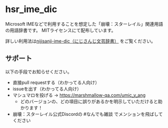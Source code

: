 # hsr_ime_dic
Microsoft IMEなどで利用することを想定した「崩壊：スターレイル」関連用語の用語辞書です。
MITライセンスにて配布しています。

詳しい利用法は[nijisanji-ime-dic（にじさんじ文芸辞書）](https://github.com/Umichang/nijisanji-ime-dic) をご覧ください。

## サポート

以下の手段でお知らせください。

- 直接pull requestする（わかってる人向け）
- issueを出す（わかってる人向け）
- マシュマロを投げる → <https://marshmallow-qa.com/umic_y_ang>
  - どのバージョンの、どの項目に誤りがあるかを明示していただけると助かります！
- 崩壊：スターレイル公式Discordの #なんでも雑談 でメンションを飛ばしてください
